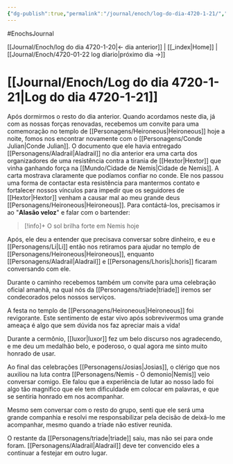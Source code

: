 ```yaml
---
{"dg-publish":true,"permalink":"/journal/enoch/log-do-dia-4720-1-21/","dgHomeLink":true,"dgPassFrontmatter":false}
---
```


#EnochsJournal 

[[Journal/Enoch/log do dia 4720-1-20|<- dia anterior]] | [[_index\|Home]] | [[Journal/Enoch/4720-01-22 log diario|próximo dia ->]]

# [[Journal/Enoch/Log do dia 4720-1-21|Log do dia 4720-1-21]]
Após dormirmos o resto do dia anterior. Quando acordamos neste dia, já com as nossas forças renovadas, recebemos um convite para uma comemoração no templo de [[Personagens/Heironeous|Heironeous]] hoje a noite, fomos nos encontrar novamente com o [[Personagens/Conde Julian|Conde Julian]].
O documento que ele havia entregado [[Personagens/Aladrail|Aladrail]] no dia anterior era uma carta dos organizadores de uma resistência contra a tirania de [[Hextor|Hextor]] que vinha ganhando força na [[Mundo/Cidade de Nemis|Cidade de Nemis]]. A carta mostrava claramente que podíamos confiar no conde.
Ele nos passou uma forma de contactar esta resistência para mantermos contato e fortalecer nossos vínculos para impedir que os seguidores de [[Hextor|Hextor]] venham a causar mal ao meu grande deus [[Personagens/Heironeous|Heironeous]].
Para contáctá-los, precisamos ir ao "**Alasão veloz**" e falar com o bartender:

>[!info]+ 
>O sol brilha forte em Nemis hoje

Após, ele deu a entender que precisava conversar sobre dinheiro, e eu e [[Personagens/Li|Li]] então nos retiramos para ajudar no templo de [[Personagens/Heironeous|Heironeous]], enquanto [[Personagens/Aladrail|Aladrail]] e [[Personagens/Lhoris|Lhoris]] ficaram conversando com ele.

Durante o caminho recebemos também um convite para uma celebração oficial amanhã, na qual nós da [[Personagens/triade|triade]] iremos ser condecorados pelos nossos serviços.

A festa no templo de [[Personagens/Heironeous|Heironeous]] foi revigorante. Este sentimento de estar vivo após sobrevivermos uma grande ameaça é algo que sem dúvida nos faz apreciar mais a vida!

Durante a cermônio, [[Iuxor|Iuxor]] fez um belo discurso nos agradecendo, e me deu um medalhão belo, e poderoso, o qual agora me sinto muito honrado de usar.

Ao final das celebrações [[Personagens/Josias|Josias]], o clérigo que nos auxiliou na luta contra [[Personagens/Nemis - O demonio|Nemis]] veio conversar comigo. Ele falou que a experiência de lutar ao nosso lado foi algo tão magnífico que ele tem dificuldade em colocar em palavras, e que se sentiria honrado em nos acompanhar.

Mesmo sem conversar com o resto do grupo, senti que ele será uma grande companhia e resolvi me responsabilizar pela decisão de deixá-lo me acompanhar, mesmo quando a tríade não estiver reunida.

O restante da [[Personagens/triade|triade]] saiu, mas não sei para onde foram. [[Personagens/Aladrail|Aladrail]] deve ter convencido eles a continuar a festejar em outro lugar.